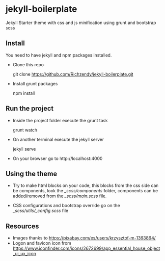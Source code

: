 # jekyll-boilerplate #
Jekyll Starter theme with css and js minification using grunt and bootstrap scss


## Install ##

You need to have jekyll and npm packages installed.

* Clone this repo
 
   git clone https://github.com/Richzendy/jekyll-boilerplate.git
   
* Install grunt packages
 
   npm install
   
## Run the project ##

* Inside the project folder execute the grunt task

  grunt watch
  
* On another terminal execute the jekyll server

  jekyll serve
  
* On your browser go to http://localhost:4000

## Using the theme ##

* Try to make html blocks on your code, this blocks from the css side can be components, look the *_scss/components* folder, components can be added/removed from the *_scss/main.scss* file.

* CSS configurations and bootstrap override go on the *_scss/utils/_config.scss* file

## Resources ##

* Images thanks to https://pixabay.com/es/users/krzysztof-m-1363864/
* Logon and favicon icon from https://www.iconfinder.com/icons/2672699/app_essential_house_object_ui_ux_icon
